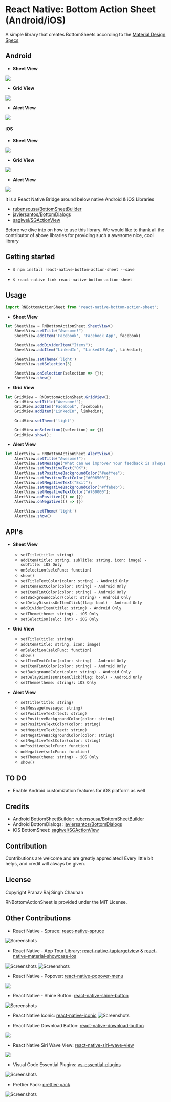
# React Native: Bottom Action Sheet (Android/iOS)

A simple library that creates BottomSheets according to the [Material Design Specs](https://material.google.com/components/bottom-sheets.html) 
## Android

- **Sheet View**

![](https://github.com/rubensousa/BottomSheetBuilder/raw/master/screens/normal_demo.gif)

- **Grid View**

![](https://github.com/rubensousa/BottomSheetBuilder/raw/master/screens/tablet_grid.png)

- **Alert View**

![](https://raw.githubusercontent.com/javiersantos/BottomDialogs/master/Screenshots/gif-1.gif)

#### iOS

- **Sheet View**

![](https://github.com/sagiwei/SGActionView/raw/master/sheet.png)

- **Grid View**

![](https://github.com/sagiwei/SGActionView/raw/master/grid.png)

- **Alert View**

![](https://github.com/sagiwei/SGActionView/raw/master/alert.png)

It is a React Native Bridge around below native Android & iOS Libraries

- [rubensousa/BottomSheetBuilder](https://github.com/rubensousa/BottomSheetBuilder)
- [javiersantos/BottomDialogs](https://github.com/javiersantos/BottomDialogs)
- [sagiwei/SGActionView](https://github.com/sagiwei/SGActionView)

Before we dive into on how to use this library. We would like to thank all the contributor of above libraries for providing such a awesome nice, cool library

## Getting started

- `$ npm install react-native-bottom-action-sheet --save`

- `$ react-native link react-native-bottom-action-sheet`


## Usage
```javascript
import RNBottomActionSheet from 'react-native-bottom-action-sheet';

```

- **Sheet View**
```javascript
let SheetView = RNBottomActionSheet.SheetView()
    SheetView.setTitle("Awesome!")
    SheetView.addItem('Facebook', 'Facebook App', facebook)

    SheetView.addDividerItem("Items");
    SheetView.addItem("LinkedIn", "LinkedIN App", linkedin);

    SheetView.setTheme('light')
    SheetView.setSelection(3)

    SheetView.onSelection(selection => {});
    SheetView.show()
```

- **Grid View**
```javascript
let GridView = RNBottomActionSheet.GridView();
    GridView.setTitle("Awesome!");
    GridView.addItem("Facebook", facebook);
    GridView.addItem("LinkedIn", linkedin);

    GridView.setTheme('light')

    GridView.onSelection((selection) => {})
    GridView.show();
```

- **Alert View**
```javascript
let AlertView = RNBottomActionSheet.AlertView()
    AlertView.setTitle("Awesome!");
    AlertView.setMessage("What can we improve? Your feedback is always welcome.");
    AlertView.setPositiveText("OK");
    AlertView.setPositiveBackgroundColor("#eeffee");
    AlertView.setPositiveTextColor("#006500");
    AlertView.setNegativeText("Exit");
    AlertView.setNegativeBackgroundColor("#ffebeb");
    AlertView.setNegativeTextColor("#760000");
    AlertView.onPositive(() => {})
    AlertView.onNegative(() => {})
    
    AlertView.setTheme('light')
    AlertView.show()
```

## API's

- **Sheet View**
	- `setTitle(title: string)`
	- `addItem(title: string, subTitle: string, icon: image) - subTitle: iOS Only`
	- `onSelection(selcFunc: function)`
	- `show()`
	- `setTitleTextColor(color: string) - Android Only` 
	- `setItemTextColor(color: string) - Android Only`
	- `setItemTintColor(color: string) - Android Only`
	- `setBackgroundColor(color: string) - Android Only`
	- `setDelayDismissOnItemClick(flag: bool) - Android Only`
	- `addDividerItem(title: string) - Android Only`
	- `setTheme(theme: string) - iOS Only`
	- `setSelection(selc: int) - iOS Only`

- **Grid View**
	- `setTitle(title: string)`
	- `addItem(title: string, icon: image)`
	- `onSelection(selcFunc: function)`
	- `show()`
	- `setItemTextColor(color: string) - Android Only`
	- `setItemTintColor(color: string) - Android Only`
	- `setBackgroundColor(color: string) - Android Only`
	- `setDelayDismissOnItemClick(flag: bool) - Android Only`
	- `setTheme(theme: string): iOS Only`

- **Alert View**
	- `setTitle(title: string)`
	- `setMessage(message: string)`
	- `setPositiveText(text: string)`
	- `setPositiveBackgroundColor(color: string)`
	- `setPositiveTextColor(color: string)`
	- `setNegativeText(text: string)`
	- `setNegativeBackgroundColor(color: string)`
	- `setNegativeTextColor(color: string)`
	- `onPositive(selcFunc: function)`
	- `onNegative(selcFunc: function)`
	- `setTheme(theme: string) - iOS Only`
	- `show()`

## TO DO
- Enable Android customization features for iOS platform as well

## Credits

- Android BottomSheetBuilder: [rubensousa/BottomSheetBuilder](https://github.com/rubensousa/BottomSheetBuilder)
- Android BottomDialogs: [javiersantos/BottomDialogs](https://github.com/javiersantos/BottomDialogs)
- iOS BottomSheet: [sagiwei/SGActionView](https://github.com/sagiwei/SGActionView)

## Contribution
Contributions are welcome and are greatly appreciated! Every little bit helps, and credit will always be given.

## License
Copyright Pranav Raj Singh Chauhan

RNBottomActionSheet is provided under the MIT License.



## Other Contributions
- React Native - Spruce: [react-native-spruce](https://github.com/prscX/react-native-spruce)

![Screenshots](https://github.com/willowtreeapps/spruce-ios/raw/master/imgs/extensibility-tests.gif)

- React Native - App Tour Library: [react-native-taptargetview](https://github.com/prscX/react-native-taptargetview) & [react-native-material-showcase-ios](https://github.com/prscX/react-native-material-showcase-ios)

![Screenshots](https://github.com/KeepSafe/TapTargetView/raw/master/.github/video.gif)
![Screenshots](https://github.com/aromajoin/material-showcase-ios/raw/master/art/material-showcase.gif?raw=true)

- React Native - Popover: [react-native-popover-menu](https://github.com/prscX/react-native-popover-menu)

![](https://github.com/zawadz88/MaterialPopupMenu/raw/master/art/components_menus.png)

- React Native - Shine Button: [react-native-shine-button](https://github.com/prscX/react-native-shine-button)

![Screenshots](https://raw.githubusercontent.com/ChadCSong/ShineButton/master/demo_shine_others.gif)

- React Native Iconic: [react-native-iconic](https://github.com/prscX/react-native-iconic)
![Screenshots](https://camo.githubusercontent.com/b18993cbfe91de8abdc0019dc9a6cd44707eec21/68747470733a2f2f6431337961637572716a676172612e636c6f756466726f6e742e6e65742f75736572732f3338313133332f73637265656e73686f74732f313639363538302f766266706f70666c6174627574746f6e332e676966)

- React Native Download Button: [react-native-download-button](https://github.com/prscX/react-native-download-button)

![](https://github.com/fenjuly/ArrowDownloadButton/raw/master/screenshots/arrowdownloadbutton.gif)

- React Native Siri Wave View: [react-native-siri-wave-view](https://github.com/prscX/react-native-siri-wave-view)

![](https://cdn.dribbble.com/users/341264/screenshots/2203511/wave.gif)

- Visual Code Essential Plugins: [vs-essential-plugins](https://github.com/prscX/vs-essential-plugins)

![Screenshots](https://pbs.twimg.com/profile_images/922911523328081920/jEKFRPKV_400x400.jpg)

- Prettier Pack: [prettier-pack](https://github.com/prscX/prettier-pack)

![Screenshots](https://raw.githubusercontent.com/prettier/prettier-logo/master/images/prettier-banner-light.png)
